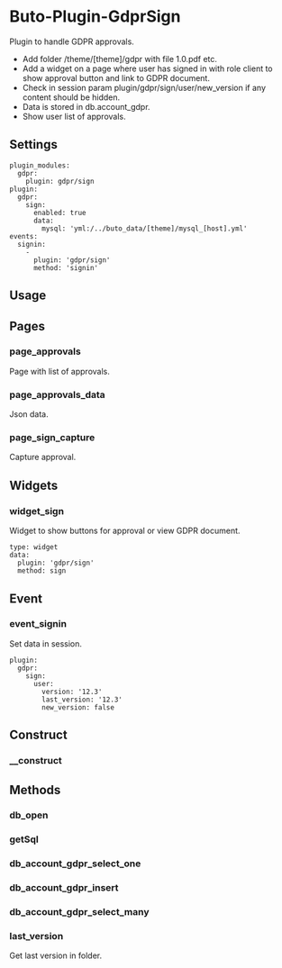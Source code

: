# Buto-Plugin-GdprSign

<p>Plugin to handle GDPR approvals.</p>
<ul>
<li>Add folder /theme/[theme]/gdpr with file 1.0.pdf etc.</li>
<li>Add a widget on a page where user has signed in with role client to show approval button and link to GDPR document.</li>
<li>Check in session param plugin/gdpr/sign/user/new_version if any content should be hidden.</li>
<li>Data is stored in db.account_gdpr.</li>
<li>Show user list of approvals.</li>
</ul>

<a name="key_0"></a>

## Settings

<pre><code>plugin_modules:
  gdpr:
    plugin: gdpr/sign
plugin:
  gdpr:
    sign:
      enabled: true
      data:
        mysql: 'yml:/../buto_data/[theme]/mysql_[host].yml'
events:
  signin:
    -
      plugin: 'gdpr/sign'
      method: 'signin'</code></pre>

<a name="key_1"></a>

## Usage



<a name="key_2"></a>

## Pages



<a name="key_2_0"></a>

### page_approvals

<p>Page with list of approvals.</p>

<a name="key_2_1"></a>

### page_approvals_data

<p>Json data.</p>

<a name="key_2_2"></a>

### page_sign_capture

<p>Capture approval.</p>

<a name="key_3"></a>

## Widgets



<a name="key_3_0"></a>

### widget_sign

<p>Widget to show buttons for approval or view GDPR document.</p>
<pre><code>type: widget
data:
  plugin: 'gdpr/sign'
  method: sign</code></pre>

<a name="key_4"></a>

## Event



<a name="key_4_0"></a>

### event_signin

<p>Set data in session.</p>
<pre><code>plugin:
  gdpr:
    sign:
      user:
        version: '12.3'
        last_version: '12.3'
        new_version: false</code></pre>

<a name="key_5"></a>

## Construct



<a name="key_5_0"></a>

### __construct



<a name="key_6"></a>

## Methods



<a name="key_6_0"></a>

### db_open



<a name="key_6_1"></a>

### getSql



<a name="key_6_2"></a>

### db_account_gdpr_select_one



<a name="key_6_3"></a>

### db_account_gdpr_insert



<a name="key_6_4"></a>

### db_account_gdpr_select_many



<a name="key_6_5"></a>

### last_version

<p>Get last version in folder.</p>


